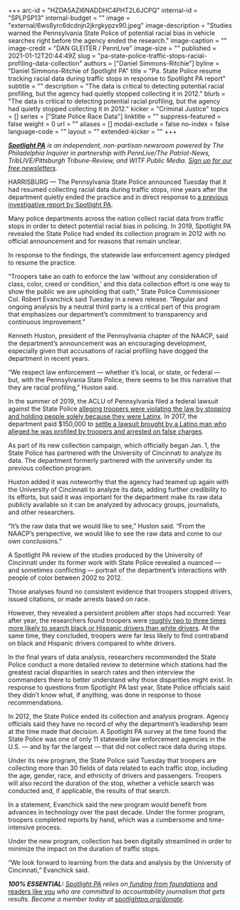 +++
arc-id = "HZDA5AZI6NADDHC4PHT2L6JCPQ"
internal-id = "SPLPSP13"
internal-budget = ""
image = "external/6ws8yrc6dcdnjn2jkrgkypzx90.jpeg"
image-description = "Studies warned the Pennsylvania State Police of potential racial bias in vehicle searches right before the agency ended the research."
image-caption = ""
image-credit = "DAN GLEITER / PennLive"
image-size = ""
published = 2021-01-12T20:44:49Z
slug = "pa-state-police-traffic-stops-racial-profiling-data-collection"
authors = ["Daniel Simmons-Ritchie"]
byline = "Daniel Simmons-Ritchie of Spotlight PA"
title = "Pa. State Police resume tracking racial data during traffic stops in response to Spotlight PA report"
subtitle = ""
description = "The data is critical to detecting potential racial profiling, but the agency had quietly stopped collecting it in 2012."
blurb = "The data is critical to detecting potential racial profiling, but the agency had quietly stopped collecting it in 2012."
kicker = "Criminal Justice"
topics = []
series = ["State Police Race Data"]
linktitle = ""
suppress-featured = false
weight = 0
url = ""
aliases = []
modal-exclude = false
no-index = false
language-code = ""
layout = ""
extended-kicker = ""
+++

<a href="https://lesspage.com/"><i><b>Spotlight PA</b></i></a><i> is an independent, non-partisan newsroom powered by The Philadelphia Inquirer in partnership with PennLive/The Patriot-News, TribLIVE/Pittsburgh Tribune-Review, and WITF Public Media. </i><a href="https://lesspage.com/newsletters"><i>Sign up for our free newsletters</i></a><i>.</i>

HARRISBURG — The Pennsylvania State Police announced Tuesday that it had resumed collecting racial data during traffic stops, nine years after the department quietly ended the practice and in direct response to <a href="https://lesspage.com/news/2019/09/pa-state-police-stopped-tracking-driver-race/" target="_blank">a previous investigative report by Spotlight PA</a>.

Many police departments across the nation collect racial data from traffic stops in order to detect potential racial bias in policing. In 2019, Spotlight PA revealed the State Police had ended its collection program in 2012 with no official announcement and for reasons that remain unclear.

In response to the findings, the statewide law enforcement agency pledged to resume the practice.

“Troopers take an oath to enforce the law ‘without any consideration of class, color, creed or condition,’ and this data collection effort is one way to show the public we are upholding that oath,” State Police Commissioner Col. Robert Evanchick said Tuesday in a news release. “Regular and ongoing analysis by a neutral third party is a critical part of this program that emphasizes our department’s commitment to transparency and continuous improvement.”

<script src="https://lesspage.com/embed.js" async></script><div data-spl-embed-version="1" data-spl-src="https://lesspage.com/embeds/donate/?teaser_text=Spotlight%20PA%20provides%20essential%20accountability%20journalism%20that%20drives%20positive%20change%20thanks%20to%20the%20support%20of%20its%20members.&cta_text=DONATE%20NOW&eyebrow_text=become%20a%20member"></div>

Kenneth Huston, president of the Pennsylvania chapter of the NAACP, said the department’s announcement was an encouraging development, especially given that accusations of racial profiling have dogged the department in recent years.

“We respect law enforcement — whether it’s local, or state, or federal — but, with the Pennsylvania State Police, there seems to be this narrative that they are racial profiling,” Huston said.

In the summer of 2019, the ACLU of Pennsylvania filed a federal lawsuit against the State Police <a href="https://www.inquirer.com/news/pennsylvania-troopers-aclu-lawsuit-latinos-immigration-ice-no-sanctuary-20190627.html" target=_blank>alleging troopers were violating the law by stopping and holding people solely because they were Latinx</a>. In 2017, the department paid $150,000 to <a href="https://lesspage.com/news/2020/01/pennsylvania-state-police-racial-bias-traffic-stops-vehicle-searches/" target=_blank>settle a lawsuit brought by a Latino man who alleged he was profiled by troopers and arrested on false charges</a>.

As part of its new collection campaign, which officially began Jan. 1, the State Police has partnered with the University of Cincinnati to analyze its data. The department formerly partnered with the university under its previous collection program.

Huston added it was noteworthy that the agency had teamed up again with the University of Cincinnati to analyze its data, adding further credibility to its efforts, but said it was important for the department make its raw data publicly available so it can be analyzed by advocacy groups, journalists, and other researchers.

“It’s the raw data that we would like to see,” Huston said. “From the NAACP’s perspective, we would like to see the raw data and come to our own conclusions.”

A Spotlight PA review of the studies produced by the University of Cincinnati under its former work with State Police revealed a nuanced — and sometimes conflicting — portrait of the department’s interactions with people of color between 2002 to 2012.

Those analyses found no consistent evidence that troopers stopped drivers, issued citations, or made arrests based on race.

However, they revealed a persistent problem after stops had occurred: Year after year, the researchers found troopers were <a href="https://lesspage.com/news/2020/01/pennsylvania-state-police-racial-bias-traffic-stops-vehicle-searches/" target=_blank>roughly two to three times more likely to search black or Hispanic drivers than white drivers</a>. At the same time, they concluded, troopers were far less likely to find contraband on black and Hispanic drivers compared to white drivers.

<script src="https://lesspage.com/embed.js" async></script><div data-spl-embed-version="1" data-spl-src="https://lesspage.com/embeds/newsletter/"></div>

In the final years of data analysis, researchers recommended the State Police conduct a more detailed review to determine which stations had the greatest racial disparities in search rates and then interview the commanders there to better understand why those disparities might exist. In response to questions from Spotlight PA last year, State Police officials said they didn’t know what, if anything, was done in response to those recommendations.

In 2012, the State Police ended its collection and analysis program. Agency officials said they have no record of why the department’s leadership team at the time made that decision. A Spotlight PA survey at the time found the State Police was one of only 11 statewide law enforcement agencies in the U.S. — and by far the largest — that did not collect race data during stops.

Under its new program, the State Police said Tuesday that troopers are collecting more than 30 fields of data related to each traffic stop, including the age, gender, race, and ethnicity of drivers and passengers. Troopers will also record the duration of the stop, whether a vehicle search was conducted and, if applicable, the results of that search.

In a statement, Evanchick said the new program would benefit from advances in technology over the past decade. Under the former program, troopers completed reports by hand, which was a cumbersome and time-intensive process.

Under the new program, collection has been digitally streamlined in order to minimize the impact on the duration of traffic stops.

“We look forward to learning from the data and analysis by the University of Cincinnati,” Evanchick said.

<i><b>100% ESSENTIAL:</b></i><i> </i><a href="https://lesspage.com/"><i>Spotlight PA</i></a><i> relies on</i><a href="https://lesspage.com/support"><i> funding from foundations</i></a><i> </i><a href="https://lesspage.com/support">and readers like you</a><i> who are committed to accountability journalism that gets results. Become a member today at </i><a href="http://checkout.fundjournalism.org/memberform?org_id=spotlightpa&campaign=701f4000000TVuIAAW"><i>spotlightpa.org/donate</i></a><i>.</i>
